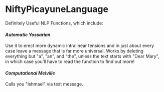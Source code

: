 # NiftyPicayuneLanguage
Definitely Useful NLP Functions, which include:

#### *Automatic Yossarian*
Use it to erect more dynamic intralinear tensions and in just about every case leave a message that is far more universal. Works by deleting everything but "a", "an", and "the", unless the text starts with "Dear Mary", in which case you'll have to read the function to find out more!

#### *Computational Melville*
Calls you "Ishmael" via text message.
